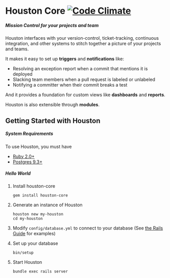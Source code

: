 # Houston Core [![Code Climate](https://codeclimate.com/github/houston/houston-core.png)](https://codeclimate.com/github/houston/houston-core)

##### Mission Control for your projects and team

Houston interfaces with your version-control, ticket-tracking, continuous integration, and other systems to stitch together a picture of your projects and teams.

It makes it easy to set up **triggers** and **notifications** like:

 - Resolving an exception report when a commit that mentions it is deployed
 - Slacking team members when a pull request is labeled or unlabeled
 - Notifying a committer when their commit breaks a test

And it provides a foundation for custom views like **dashboards** and **reports**.

Houston is also extensible through **modules**.



## Getting Started with Houston

##### System Requirements

To use Houston, you must have

 - [Ruby 2.0+](https://www.ruby-lang.org/en/downloads)
 - [Postgres 9.3+](http://www.postgresql.org/download)

##### Hello World

 1. Install houston-core
    
    ```
    gem install houston-core
    ```

 2. Generate an instance of Houston

    ```
    houston new my-houston
    cd my-houston
    ```

 3. Modify `config/database.yml` to connect to your database (See [the Rails Guide](http://guides.rubyonrails.org/configuring.html#configuring-a-database) for examples)
 4. Set up your database

    ```
    bin/setup
    ```

 5. Start Houston

    ```
    bundle exec rails server
    ```
